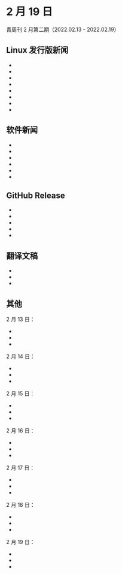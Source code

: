 <!---这是模板文件--->

# 2 月 19 日

青周刊 2 月第二期（2022.02.13 - 2022.02.19）

## Linux 发行版新闻

- []()
- []()
- []()
- []()
- []()
- []()
- []()
- []()

## 软件新闻

- []()
- []()
- []()
- []()
- []()
- []()

## GitHub Release

- []()
- []()
- []()
- []()
- []()

## 翻译文稿

- []()
- []()
- []()

## 其他

2 月 13 日：

- []()
- []()
- []()

2 月 14 日：

- []()
- []()
- []()

2 月 15 日：

- []()
- []()
- []()

2 月 16 日：

- []()
- []()
- []()

2 月 17 日：

- []()
- []()
- []()

2 月 18 日：

- []()
- []()
- []()

2 月 19 日：

- []()
- []()
- []()
